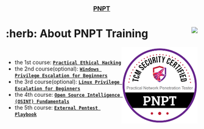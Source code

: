 <h3 align="center"> <a href="https://certifications.tcm-sec.com/pnpt/">PNPT</a> </h3>

<!-- About -->
<h1 align="left"> :herb: About PNPT Training <img align="right" src="https://visitor-badge-reloaded.herokuapp.com/badge?color=66238C&page_id=mmsaeed509/PNPT&style=for-the-badge&lcolor=EE1B53"/> </h1> 

<img src="img/pnpt.png" alt="rice" align="right" width="200px">

</br>

 - the 1st course: [**`Practical Ethical Hacking`**](1_course/)
 - the 2nd course(optional): [**`Windows Privilege Escalation for Beginners`**](2_course/)
 - the 3rd course(optional): [**`Linux Privilege Escalation for Beginners`**](3_course/)
 - the 4th course: [**`Open Source Intelligence (OSINT) Fundamentals`**](4_course/)
 - the 5th course: [**`External Pentest Playbook`**](5_course/)

</br>

#

<!-- About -->

